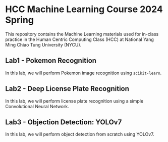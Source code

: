 # HCC Machine Learning Course 2024 Spring

This repository contains the Machine Learning materials used for in-class practice in the Human Centric Computing Class (HCC) at National Yang Ming Chiao Tung University (NYCU).

## Lab1 - Pokemon Recognition
In this lab, we will perform Pokemon image recognition using `scikit-learn`.

## Lab2 - Deep License Plate Recognition
In this lab, we will perform license plate recognition using a simple Convolutional Neural Network.

## Lab3 - Objection Detection: YOLOv7
In this lab, we will perform object detection from scratch using YOLOv7.
